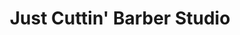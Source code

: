 ---
title: "Just Cuttin' Barber Studio"
url: /houston/just-cuttin-barber-studio/
shop: hairdresser
---